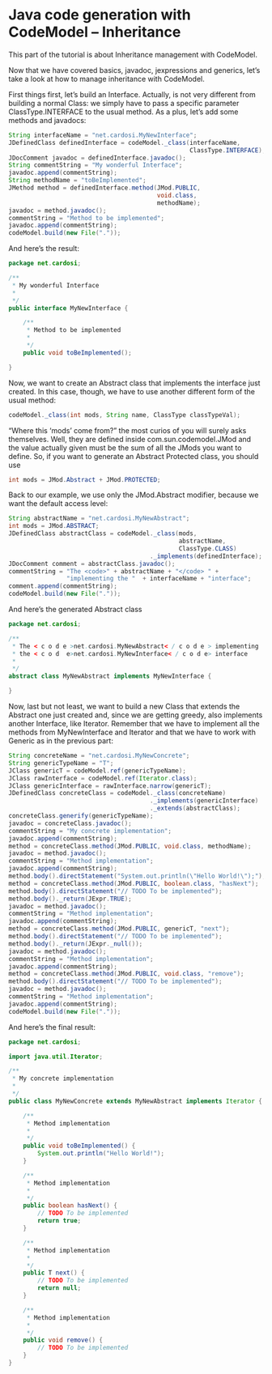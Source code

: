 # Java code generation with CodeModel – Inheritance

This part of the tutorial is about Inheritance management with CodeModel.

Now that we have covered basics, javadoc, jexpressions and generics, let’s take a look 
at how to manage inheritance with CodeModel.

First things first, let’s build an Interface. Actually, is not very different from building 
a normal Class: we simply have to pass a specific parameter ClassType.INTERFACE to the usual method. 
As a plus, let’s add some methods and javadocs:

```java  
String interfaceName = "net.cardosi.MyNewInterface";
JDefinedClass definedInterface = codeModel._class(interfaceName, 
                                                  ClassType.INTERFACE);
JDocComment javadoc = definedInterface.javadoc();
String commentString = "My wonderful Interface";
javadoc.append(commentString);
String methodName = "toBeImplemented";
JMethod method = definedInterface.method(JMod.PUBLIC, 
                                         void.class, 
                                         methodName);
javadoc = method.javadoc();
commentString = "Method to be implemented";
javadoc.append(commentString);
codeModel.build(new File("."));
```

And here’s the result:

```java
package net.cardosi;

/**
 * My wonderful Interface
 * 
 */
public interface MyNewInterface {

    /**
     * Method to be implemented
     * 
     */
    public void toBeImplemented();

}
```

Now, we want to create an Abstract class that implements the interface just created. 
In this case, though, we have to use another different form of the usual method:

```java
codeModel._class(int mods, String name, ClassType classTypeVal);
```

“Where this ‘mods’ come from?” the most curios of you will surely asks themselves. 
Well, they are defined inside com.sun.codemodel.JMod and the value actually given 
must be the sum of all the JMods you want to define. So, if you want to generate 
an Abstract Protected class, you should use

```java
int mods = JMod.Abstract + JMod.PROTECTED;
```

Back to our example, we use only the JMod.Abstract modifier, because we want the default access level:

```java
String abstractName = "net.cardosi.MyNewAbstract";
int mods = JMod.ABSTRACT;
JDefinedClass abstractClass = codeModel._class(mods, 
                                               abstractName,
				                               ClassType.CLASS)
				                       ._implements(definedInterface);
JDocComment comment = abstractClass.javadoc();
commentString = "The <code>" + abstractName + "</code> " + 
                "implementing the "  + interfaceName + "interface";
comment.append(commentString);
codeModel.build(new File("."));
```

And here’s the generated Abstract class

```java
package net.cardosi;

/**
 * The < c o d e >net.cardosi.MyNewAbstract< / c o d e > implementing 
 * the < c o d  e>net.cardosi.MyNewInterface< / c o d e> interface
 * 
 */
abstract class MyNewAbstract implements MyNewInterface {

}
```

Now, last but not least, we want to build a new Class that extends the Abstract one 
just created and, since we are getting greedy, also implements another Interface, 
like Iterator<T>. Remember that we have to implement all the methods from MyNewInterface 
and Iterator<T> and that we have to work with Generic as in the previous part:

```java
String concreteName = "net.cardosi.MyNewConcrete";
String genericTypeName = "T";
JClass genericT = codeModel.ref(genericTypeName);
JClass rawInterface = codeModel.ref(Iterator.class);
JClass genericInterface = rawInterface.narrow(genericT);
JDefinedClass concreteClass = codeModel._class(concreteName)
			                           ._implements(genericInterface)
			                           ._extends(abstractClass);
concreteClass.generify(genericTypeName);
javadoc = concreteClass.javadoc();
commentString = "My concrete implementation";
javadoc.append(commentString);
method = concreteClass.method(JMod.PUBLIC, void.class, methodName);
javadoc = method.javadoc();
commentString = "Method implementation";
javadoc.append(commentString);
method.body().directStatement("System.out.println(\"Hello World!\");");
method = concreteClass.method(JMod.PUBLIC, boolean.class, "hasNext");
method.body().directStatement("// TODO To be implemented");
method.body()._return(JExpr.TRUE);
javadoc = method.javadoc();
commentString = "Method implementation";
javadoc.append(commentString);
method = concreteClass.method(JMod.PUBLIC, genericT, "next");
method.body().directStatement("// TODO To be implemented");
method.body()._return(JExpr._null());
javadoc = method.javadoc();
commentString = "Method implementation";
javadoc.append(commentString);
method = concreteClass.method(JMod.PUBLIC, void.class, "remove");
method.body().directStatement("// TODO To be implemented");
javadoc = method.javadoc();
commentString = "Method implementation";
javadoc.append(commentString);
codeModel.build(new File("."));
```
        
And here’s the final result:

```java
package net.cardosi;

import java.util.Iterator;

/**
 * My concrete implementation
 * 
 */
public class MyNewConcrete extends MyNewAbstract implements Iterator {

	/**
	 * Method implementation
	 * 
	 */
	public void toBeImplemented() {
		System.out.println("Hello World!");
	}

	/**
	 * Method implementation
	 * 
	 */
	public boolean hasNext() {
		// TODO To be implemented
		return true;
	}

	/**
	 * Method implementation
	 * 
	 */
	public T next() {
		// TODO To be implemented
		return null;
	}

	/**
	 * Method implementation
	 * 
	 */
	public void remove() {
		// TODO To be implemented
	}
}
```
